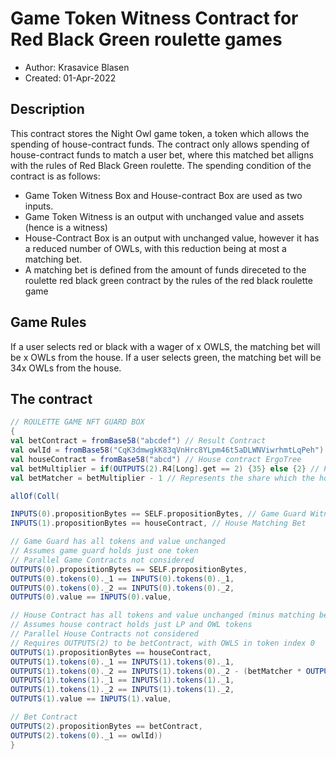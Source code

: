 # Game Token Witness Contract for Red Black Green roulette games

* Author: Krasavice Blasen
* Created: 01-Apr-2022

## Description
This contract stores the Night Owl game token, a token which allows the spending of house-contract funds. 
The contract only allows spending of house-contract funds to match a user bet, where this matched bet alligns with the rules of Red Black Green roulette.
The spending condition of the contract is as follows:
- Game Token Witness Box and House-contract Box are used as two inputs. 
- Game Token Witness is an output with unchanged value and assets (hence is a witness)
- House-Contract Box is an output with unchanged value, however it has a reduced number of OWLs, with this reduction being at most a matching bet. 
- A matching bet is defined from the amount of funds direceted to the roulette red black green contract by the rules of the red black roulette game

## Game Rules
If a user selects red or black with a wager of x OWLS, the matching bet will be x OWLs from the house.
If a user selects green, the matching bet will be 34x OWLs from the house. 

## The contract
```scala
// ROULETTE GAME NFT GUARD BOX
{
val betContract = fromBase58("abcdef") // Result Contract
val owlId = fromBase58("CqK3dmwgkK83qVnHrc8YLpm46t5aDLWNViwrhmtLqPeh")
val houseContract = fromBase58("abcd") // House contract ErgoTree
val betMultiplier = if(OUTPUTS(2).R4[Long].get == 2) {35} else {2} // Represents payout multiplier (R4 = 2 represents green choice)
val betMatcher = betMultiplier - 1 // Represents the share which the house contract matches

allOf(Coll(

INPUTS(0).propositionBytes == SELF.propositionBytes, // Game Guard Witness
INPUTS(1).propositionBytes == houseContract, // House Matching Bet

// Game Guard has all tokens and value unchanged
// Assumes game guard holds just one token 
// Parallel Game Contracts not considered
OUTPUTS(0).propositionBytes == SELF.propositionBytes, 
OUTPUTS(0).tokens(0)._1 == INPUTS(0).tokens(0)._1, 
OUTPUTS(0).tokens(0)._2 == INPUTS(0).tokens(0)._2,
OUTPUTS(0).value == INPUTS(0).value,

// House Contract has all tokens and value unchanged (minus matching bet)
// Assumes house contract holds just LP and OWL tokens
// Parallel House Contracts not considered
// Requires OUTPUTS(2) to be betContract, with OWLS in token index 0
OUTPUTS(1).propositionBytes == houseContract, 
OUTPUTS(1).tokens(0)._1 == INPUTS(1).tokens(0)._1,
OUTPUTS(1).tokens(0)._2 == INPUTS(1).tokens(0)._2 - (betMatcher * OUTPUTS(2).tokens(0)._2 / betMultiplier), // Decrease OWLS by the amount due from the house
OUTPUTS(1).tokens(1)._1 == INPUTS(1).tokens(1)._1, 
OUTPUTS(1).tokens(1)._2 == INPUTS(1).tokens(1)._2,
OUTPUTS(1).value == INPUTS(1).value,

// Bet Contract
OUTPUTS(2).propositionBytes == betContract,
OUTPUTS(2).tokens(0)._1 == owlId)) 
} 
```
